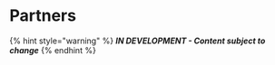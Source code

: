 # Partners

{% hint style="warning" %}
_**IN DEVELOPMENT - Content subject to change**_
{% endhint %}

